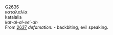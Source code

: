 <body>
  <p>G2636<br>  καταλαλία  <br> katalalia  <br><i>kat-al-al-ee‘-ah </i><br>From <a href="g2637.htm">2637</a>  <i>defamation:</i> - backbiting, evil speaking.<br></p>
 </body>